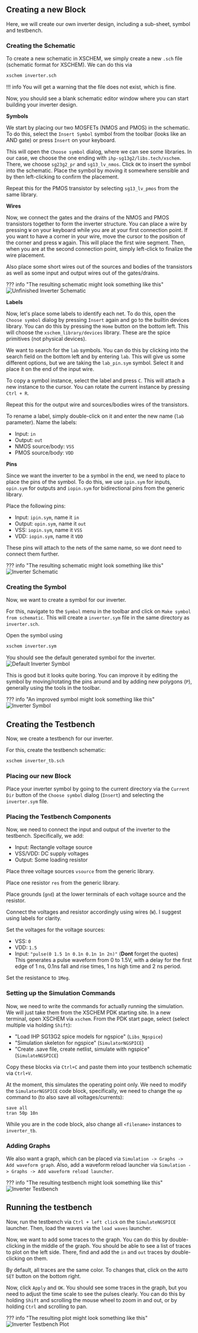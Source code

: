 ## Creating a new Block

Here, we will create our own inverter design, including a sub-sheet, symbol and testbench.

### Creating the Schematic

To create a new schematic in XSCHEM, we simply create a new `.sch` file (schematic format for XSCHEM). We can do this via
```bash
xschem inverter.sch
```

!!! info
    You will get a warning that the file does not exist, which is fine.

Now, you should see a blank schematic editor window where you can start building your inverter design.

**Symbols**

We start by placing our two MOSFETs (NMOS and PMOS) in the schematic. To do this, select the `Insert Symbol` symbol from the toolbar (looks like an AND gate) or press `Insert` on your keyboard.

This will open the `Choose symbol` dialog, where we can see some libraries. In our case, we choose the one ending with `ihp-sg13g2/libs.tech/xschem`. There, we choose `sg23g2_pr` and `sg13_lv_nmos`. Click `OK` to insert the symbol into the schematic. Place the symbol by moving it somewhere sensible and by then left-clicking to confirm the placement.

Repeat this for the PMOS transistor by selecting `sg13_lv_pmos` from the same library.

**Wires**

Now, we connect the gates and the drains of the NMOS and PMOS transistors together to form the inverter structure. You can place a wire by pressing `W` on your keyboard while you are at your first connection point. If you want to have a corner in your wire, move the cursor to the position of the corner and press `W` again. This will place the first wire segment. Then, when you are at the second connection point, simply left-click to finalize the wire placement.

Also place some short wires out of the sources and bodies of the transistors as well as some input and output wires out of the gates/drains.

??? info "The resulting schematic might look something like this"
    ![Unfinished Inverter Schematic](assets/inverter_unfinished.svg)

**Labels**

Now, let's place some labels to identify each net. To do this, open the `Choose symbol` dialog by pressing `Insert` again and go to the builtin devices library. You can do this by pressing the `Home` button on the bottom left. This will choose the `xschem_library/devices` library. These are the spice primitives (not physical devices).

We want to search for the `lab` symbols. You can do this by clicking into the search field on the bottom left and by entering `lab`. This will give us some different options, but we are taking the `lab_pin.sym` symbol. Select it and place it on the end of the input wire.

To copy a symbol instance, select the label and press `C`. This will attach a new instance to the cursor. You can rotate the current instance by pressing `Ctrl + R`.

Repeat this for the output wire and sources/bodies wires of the transistors.

To rename a label, simply double-click on it and enter the new name (`lab` parameter). Name the labels:

- Input: `in`
- Output: `out`
- NMOS source/body: `VSS`
- PMOS source/body: `VDD`

**Pins**

Since we want the inverter to be a symbol in the end, we need to place to place the pins of the symbol. To do this, we use `ipin.sym` for inputs, `opin.sym` for outputs and `iopin.sym` for bidirectional pins from the generic library.

Place the following pins:

- Input: `ipin.sym`, name it `in`
- Output: `opin.sym`, name it `out`
- VSS: `iopin.sym`, name it `VSS`
- VDD: `iopin.sym`, name it `VDD`

These pins will attach to the nets of the same name, so we dont need to connect them further.

??? info "The resulting schematic might look something like this"
    ![Inverter Schematic](assets/inverter.svg)

### Creating the Symbol

Now, we want to create a symbol for our inverter.

For this, navigate to the `Symbol` menu in the toolbar and click on `Make symbol from schematic`. This will create a `inverter.sym` file in the same directory as `inverter.sch`.

Open the symbol using
```bash
xschem inverter.sym
```

You should see the default generated symbol for the inverter.
![Default Inverter Symbol](assets/inverter_symbol_default.svg)

This is good but it looks quite boring. You can improve it by editing the symbol by moving/rotating the pins around and by adding new polygons (`P`), generally using the tools in the toolbar.

??? info "An improved symbol might look something like this"
    ![Inverter Symbol](assets/inverter_symbol.svg)

## Creating the Testbench

Now, we create a testbench for our inverter.

For this, create the testbench schematic:
```bash
xschem inverter_tb.sch
```

### Placing our new Block

Place your inverter symbol by going to the current directory via the `Current Dir` button of the `Choose symbol` dialog (`Insert`) and selecting the `inverter.sym` file.

### Placing the Testbench Components

Now, we need to connect the input and output of the inverter to the testbench. Specifically, we add:

- Input: Rectangle voltage source
- VSS/VDD: DC supply voltages
- Output: Some loading resistor

Place three voltage sources `vsource` from the generic library.

Place one resistor `res` from the generic library.

Place grounds (`gnd`) at the lower terminals of each voltage source and the resistor.

Connect the voltages and resistor accordingly using wires (`W`). I suggest using labels for clarity.

Set the voltages for the voltage sources:

- VSS: `0`
- VDD: `1.5`
- Input: `"pulse(0 1.5 1n 0.1n 0.1n 1n 2n)"` (**Dont** forget the quotes) <br> This generates a pulse waveform from 0 to 1.5V, with a delay for the first edge of 1 ns, 0.1ns fall and rise times, 1 ns high time and 2 ns period.

Set the resistance to `1Meg`.

### Setting up the Simulation Commands

Now, we need to write the commands for actually running the simulation. We will just take them from the XSCHEM PDK starting site. In a new terminal, open XSCHEM via `xschem`. From the PDK start page, select (select multiple via holding `Shift`):

- "Load IHP SG13G2 spice models for ngspice" (`Libs_Ngspice`)
- "Simulation skeleton for ngspice" (`SimulatorNGSPICE`)
- "Create .save file, create netlist, simulate with ngspice" (`SimulateNGSPICE`)

Copy these blocks via `Ctrl+C` and paste them into your testbench schematic via `Ctrl+V`.

At the moment, this simulates the operating point only. We need to modify the `SimulatorNGSPICE` code block, specifically, we need to change the `op` command to (to also save all voltages/currents):
```spice
save all
tran 50p 10n
```
While you are in the code block, also change all `<filename>` instances to `inverter_tb`.

### Adding Graphs

We also want a graph, which can be placed via `Simulation -> Graphs -> Add waveform graph`. Also, add a waveform reload launcher via `Simulation -> Graphs -> Add waveform reload launcher`.

??? info "The resulting testbench might look something like this"
    ![Inverter Testbench](assets/inverter_tb.svg)

## Running the testbench

Now, run the testbench via `Ctrl + left click` on the `SimulateNGSPICE` launcher. Then, load the waves via the `load waves` launcher.

Now, we want to add some traces to the graph. You can do this by double-clicking in the middle of the graph. You should be able to see a list of traces to plot on the left side. There, find and add the `in` and `out` traces by double-clicking on them.

By default, all traces are the same color. To changes that, click on the `AUTO SET` button on the bottom right.

Now, click `Apply` and `OK`. You should see some traces in the graph, but you need to adjust the time scale to see the pulses clearly. You can do this by holding `Shift` and scrolling the mouse wheel to zoom in and out, or by holding `Ctrl` and scrolling to pan.

??? info "The resulting plot might look something like this"
    ![Inverter Testbench Plot](assets/inverter_tb_plot.svg)
